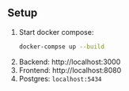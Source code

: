 ## Setup
1. Start docker compose:
   ```bash
   docker-compse up --build
2. Backend: http://localhost:3000
3. Frontend: http://localhost:8080
4. Postgres: `localhost:5434`

   